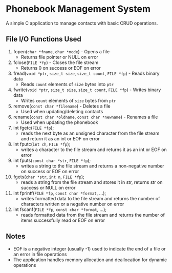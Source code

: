 # Phonebook Management System

A simple C application to manage contacts with basic CRUD operations.

## File I/O Functions Used

1. fopen(`char *fname`, `char *mode`) - Opens a file
   - Returns file pointer or NULL on error
2. fclose(`FILE *fp`) - Closes the file stream
   - Returns 0 on success or EOF on error
3. fread(`void *ptr`, `size_t size`, `size_t count`, `FILE *fp`) - Reads binary data
   - Reads `count` elements of `size` bytes into `ptr`
4. fwrite(`void *ptr`, `size_t size`, `size_t count`, `FILE *fp`) - Writes binary data
   - Writes `count` elements of `size` bytes from `ptr`
5. remove(`const char *filename`) - Deletes a file
   - Used when updating/deleting contacts
6. rename(`const char *oldname`, `const char *newname`) - Renames a file
   - Used when updating the phonebook
7. int fgetc(`FILE *fp`);
   - reads the next byte as an unsigned character from the file stream and return it as an int or EOF on error
8. int fputc(`int ch`, `FILE *fp`);
   - writes a character to the file stream and returns it as an int or EOF on error
9. int fputs(`const char *str`, `FILE *fp`);
   - writes a string to the file stream and returns a non-negative number on success or EOF on error
10. fgets(`char *str`, `int n`, `FILE *fp`);
    - reads a string from the file stream and stores it in str, returns str on success or NULL on error
11. int fprintf(`FILE *fp`, `const char *format`, ...);
    - writes formatted data to the file stream and returns the number of characters written or a negative number on error
12. int fscanf(`FILE *fp`, `const char *format`, ...);
    - reads formatted data from the file stream and returns the number of items successfully read or EOF on error

## Notes

- EOF is a negative integer (usually -1) used to indicate the end of a file or an error in file operations
- The application handles memory allocation and deallocation for dynamic operations
